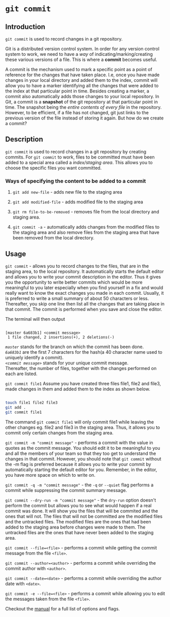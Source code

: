 # ```git commit```

## Introduction

```git commit``` is used to record changes in a git repository.  

Git is a distributed version control system. In order for any version control system to work, we need to have a *way* of indicating/marking/creating these various versions of a file. This is where a **commit** becomes useful.

A commit is the mechanism used to mark a specific point as a point of reference for the changes that have taken place. I.e, once you have made changes in your local directory and added them to the index, commit will allow you to have a marker identifying all the changes that were added to the index at that particular point in time. Besides creating a marker, a commit also automatically adds those changes to your local repository. In Git, a commit is a **snapshot** of the git repository at that particular point in time. The snapshot being the *entire contents of every file* in the repository. However, to be efficient, if a file has not changed, git just links to the previous version of the file instead of storing it again. But how do we create a commit? 

## Description

```git commit``` is used to record changes in a git repository by creating commits. For ```git commit``` to work, files to be committed must have been added to a special area called a *index/staging area*. This allows you to choose the specific files you want committed.

### Ways of specifying the content to be added to a commit

1. ```git add new-file``` - adds new file to the staging area

1. ```git add modified-file``` - adds modified file to the staging area

1. ```git rm file-to-be-removed``` - removes file from the local directory and staging area.

1. ```git commit -a``` - automatically adds changes from the modified files to the staging area and also remove files from the staging area that have been removed from the local directory.

## Usage

```git commit``` - allows you to record changes to the files, that are in the staging area, to the local repository. It automatically starts the default editor and allows you to write your commit description in the editor. Thus it gives you the opportunity to write better commits which would be more meaningful to you later especially when you find yourself in a fix and would really want to know the exact changes you made in each commit. Usually, it is preferred to write a small summary of about 50 characters or less. Thereafter, you skip one line then list all the changes that are taking place in that commit. The commit is performed when you save and close the editor.

The terminal will then output

```git-bash

[master 6a683b1] <commit message>
 1 file changed, 2 insertions(+), 2 deletions(-)

```
*```master```* stands for the branch on which the commit has been done.  
*```6a683b1```* are the first 7 characters for the hash(a 40 character name used to uniquely identify a commit).  
*```<commit message>```* stands for your unique commit message.  
Thereafter, the number of files, together with the changes performed on each are listed. 

```git commit file1```
Assume you have created three files file1, file2 and file3, made changes in them and added them to the index as shown below. 
```bash

touch file1 file2 file3
git add .
git commit file1

```
The command ```git commit file1``` will only commit file1 while leaving the other changes eg. file2 and file3 in the staging area. Thus, it allows you to commit only certain changes from the staging area.  

```git commit -m "commit message"``` - performs a commit with the value in quotes as the commit message. You should edit it to be meaningful to you and all the members of your team so that they too get to understand the changes in that commit. However, you should note that ```git commit``` without the -m flag is preferred because it allows you to write your commit by automatically starting the default editor for you. Remember, in the editor, you have more space on which to write on. 

```git commit -q -m "commit message"``` - the ```-q``` or ```--quiet``` flag performs a commit while suppressing the commit summary message.

```git commit --dry-run -m "commit message"``` - the ```dry-run``` option doesn't perform the commit but allows you to see what would happen if a real commit was done. It will show you the files that will be commited and the ones that will not. The files that will not be committed are the modified files and the untracked files. The modified files are the ones that had been added to the staging area before changes were made to them. The untracked files are the ones that have never been added to the staging area.  

```git commit --file=<file>``` - performs a commit while getting the commit message from the file ```<file>```.

```git commit --author=<author>``` - performs a commit while overriding the commit author with ```<author>```.

```git commit --date=<date>``` - performs a commit while overriding the author date with ```<date>```.

```git commit -e --file=<file>``` - performs a commit while allowing you to edit the messages taken from the file ```<file>```. 

Checkout the [manual](https://git-scm.com/docs/git-commit) for a full list of options and flags.